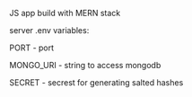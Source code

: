 JS app build with MERN stack

server .env variables:

PORT - port

MONGO_URI - string to access mongodb

SECRET - secrest for generating salted hashes
